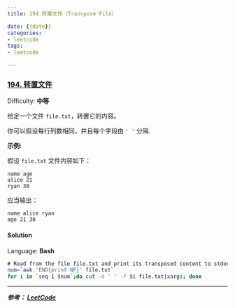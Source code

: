 ```yaml
---
title: 194.转置文件（Transpose File）

date: {{date}}
categories:
- leetcode
tags:
- leetcode

---
```

### [194\. 转置文件](https://leetcode-cn.com/problems/transpose-file/)

Difficulty: **中等**


给定一个文件 `file.txt`，转置它的内容。

你可以假设每行列数相同，并且每个字段由 `' '` 分隔.

**示例:**

假设 `file.txt` 文件内容如下：

```
name age
alice 21
ryan 30
```

应当输出：

```
name alice ryan
age 21 30
```


#### Solution

Language: **Bash**

```bash
​# Read from the file file.txt and print its transposed content to stdout.
num=`awk 'END{print NF}' file.txt`
for i in `seq 1 $num`;do cut -d ' ' -f $i file.txt|xargs; done
```

---
***参考：
[LeetCode](https://leetcode-cn.com/problems/transpose-file/submissions/)***
